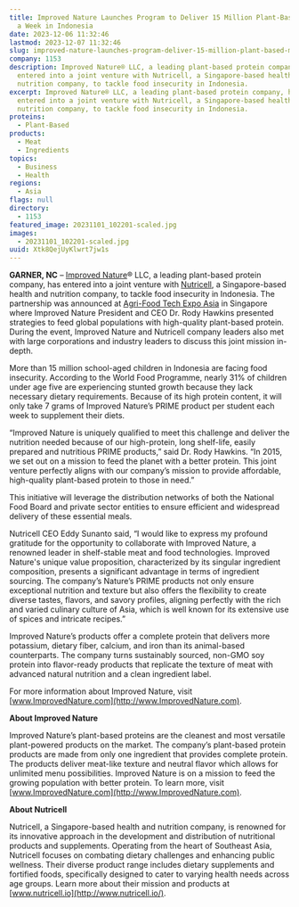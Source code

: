 ```yaml
---
title: Improved Nature Launches Program to Deliver 15 Million Plant-Based Meals
  a Week in Indonesia
date: 2023-12-06 11:32:46
lastmod: 2023-12-07 11:32:46
slug: improved-nature-launches-program-deliver-15-million-plant-based-meals-week-indonesia
company: 1153
description: Improved Nature® LLC, a leading plant-based protein company, has
  entered into a joint venture with Nutricell, a Singapore-based health and
  nutrition company, to tackle food insecurity in Indonesia.
excerpt: Improved Nature® LLC, a leading plant-based protein company, has
  entered into a joint venture with Nutricell, a Singapore-based health and
  nutrition company, to tackle food insecurity in Indonesia.
proteins:
  - Plant-Based
products:
  - Meat
  - Ingredients
topics:
  - Business
  - Health
regions:
  - Asia
flags: null
directory:
  - 1153
featured_image: 20231101_102201-scaled.jpg
images:
  - 20231101_102201-scaled.jpg
uuid: Xtk8QejUyKlwrt7jw1s
---
```

**GARNER, NC** – [Improved Nature](http://www.ImprovedNature.com)® LLC, a leading plant-based protein company, has entered into a joint venture with [Nutricell](http://www.nutricell.io/), a Singapore-based health and nutrition company, to tackle food insecurity in Indonesia. The partnership was announced at [Agri-Food Tech Expo Asia](https://www.agrifoodtechexpo.com/sg) in Singapore where Improved Nature President and CEO Dr. Rody Hawkins presented strategies to feed global populations with high-quality plant-based protein. During the event, Improved Nature and Nutricell company leaders also met with large corporations and industry leaders to discuss this joint mission in-depth. 

More than 15 million school-aged children in Indonesia are facing food insecurity. According to the World Food Programme, nearly 31% of children under age five are experiencing stunted growth because they lack necessary dietary requirements. Because of its high protein content, it will only take 7 grams of Improved Nature’s PRIME product per student each week to supplement their diets. 

“Improved Nature is uniquely qualified to meet this challenge and deliver the nutrition needed because of our high-protein, long shelf-life, easily prepared and nutritious PRIME products,” said Dr. Rody Hawkins. “In 2015, we set out on a mission to feed the planet with a better protein. This joint venture perfectly aligns with our company’s mission to provide affordable, high-quality plant-based protein to those in need.” 

This initiative will leverage the distribution networks of both the National Food Board and private sector entities to ensure efficient and widespread delivery of these essential meals.

Nutricell CEO Eddy Sunanto said, “I would like to express my profound gratitude for the opportunity to collaborate with Improved Nature, a renowned leader in shelf-stable meat and food technologies. Improved Nature's unique value proposition, characterized by its singular ingredient composition, presents a significant advantage in terms of ingredient sourcing. The company’s Nature’s PRIME products not only ensure exceptional nutrition and texture but also offers the flexibility to create diverse tastes, flavors, and savory profiles, aligning perfectly with the rich and varied culinary culture of Asia, which is well known for its extensive use of spices and intricate recipes.” 

Improved Nature’s products offer a complete protein that delivers more potassium, dietary fiber, calcium, and iron than its animal-based counterparts. The company turns sustainably sourced, non-GMO soy protein into flavor-ready products that replicate the texture of meat with advanced natural nutrition and a clean ingredient label.

For more information about Improved Nature, visit [www.ImprovedNature.com](http://www.ImprovedNature.com).

**About Improved Nature**

Improved Nature’s plant-based proteins are the cleanest and most versatile plant-powered products on the market. The company’s plant-based protein products are made from only one ingredient that provides complete protein. The products deliver meat-like texture and neutral flavor which allows for unlimited menu possibilities. Improved Nature is on a mission to feed the growing population with better protein. To learn more, visit [www.ImprovedNature.com](http://www.ImprovedNature.com).

**About Nutricell**

Nutricell, a Singapore-based health and nutrition company, is renowned for its innovative approach in the development and distribution of nutritional products and supplements. Operating from the heart of Southeast Asia, Nutricell focuses on combating dietary challenges and enhancing public wellness. Their diverse product range includes dietary supplements and fortified foods, specifically designed to cater to varying health needs across age groups. Learn more about their mission and products at [www.nutricell.io](http://www.nutricell.io/).